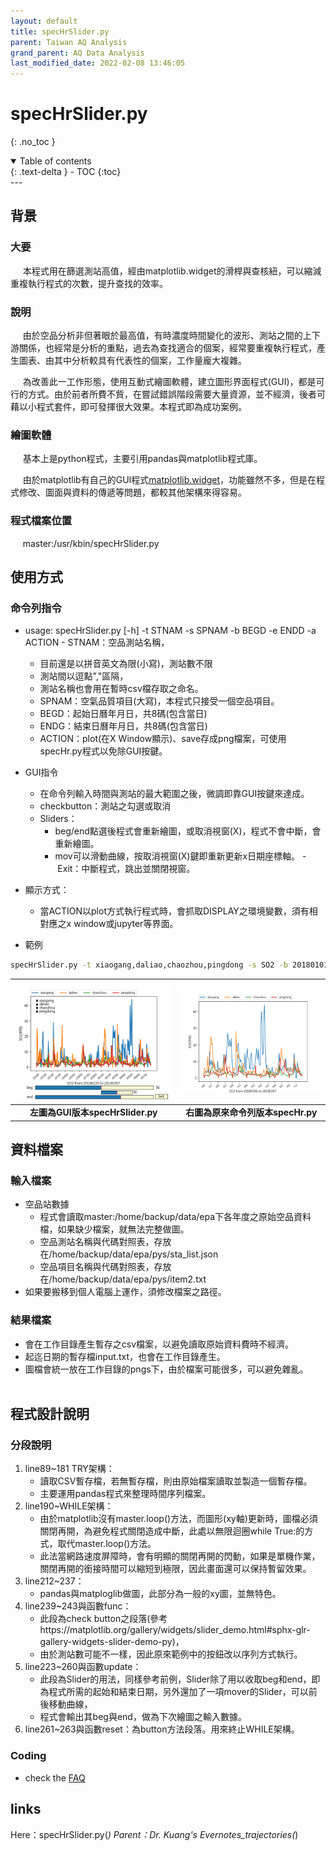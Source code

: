 ```yaml
---
layout: default
title: specHrSlider.py
parent: Taiwan AQ Analysis
grand_parent: AQ Data Analysis
last_modified_date: 2022-02-08 13:46:05
---
```


# specHrSlider.py
{: .no_toc }

<details open markdown="block">
  <summary>
    Table of contents
  </summary>
  {: .text-delta }
- TOC
{:toc}
</details>
---

## 背景
### 大要

     本程式用在篩選測站高值，經由matplotlib.widget的滑桿與查核紐，可以縮減重複執行程式的次數，提升查找的效率。

### 說明

     由於空品分析非但著眼於最高值，有時濃度時間變化的波形、測站之間的上下游關係，也經常是分析的重點，過去為查找適合的個案，經常要重複執行程式，產生圖表、由其中分析較具有代表性的個案，工作量龐大複雜。

     為改善此一工作形態，使用互動式繪圖軟體，建立圖形界面程式(GUI)，都是可行的方式。由於前者所費不貲，在嘗試錯誤階段需要大量資源，並不經濟，後者可藉以小程式套件，即可發揮很大效果。本程式即為成功案例。

### 繪圖軟體

     基本上是python程式，主要引用pandas與matplotlib程式庫。

     由於matplotlib有自己的GUI程式[matplotlib.widget](https://matplotlib.org/api/widgets_api.html?highlight=widget)，功能雖然不多，但是在程式修改、圖面與資料的傳遞等問題，都較其他架構來得容易。

### 程式檔案位置

     master:/usr/kbin/specHrSlider.py

## 使用方式

### 命令列指令
- usage: specHrSlider.py [-h] -t STNAM -s SPNAM -b BEGD -e ENDD -a ACTION
  - STNAM：空品測站名稱，
    - 目前還是以拼音英文為限(小寫)，測站數不限
    - 測站間以逗點","區隔，
    - 測站名稱也會用在暫時csv檔存取之命名。
  - SPNAM：空氣品質項目(大寫)，本程式只接受一個空品項目。
  - BEGD：起始日曆年月日，共8碼(包含當日)
  - ENDG：結束日曆年月日，共8碼(包含當日)
  - ACTION：plot(在X Window顯示)、save存成png檔案，可使用specHr.py程式以免除GUI按鍵。
- GUI指令
  - 在命令列輸入時間與測站的最大範圍之後，微調即靠GUI按鍵來達成。
  - checkbutton：測站之勾選或取消
  - Sliders：
    - beg/end點選後程式會重新繪圖，或取消視窗(X)，程式不會中斷，會重新繪圖。
    - mov可以滑動曲線，按取消視窗(X)鍵即重新更新x日期座標軸。
  - Exit：中斷程式，跳出並關閉視窗。
- 顯示方式：
  - 當ACTION以plot方式執行程式時，會抓取DISPLAY之環境變數，須有相對應之x window或jupyter等界面。

- 範例

```bash
specHrSlider.py -t xiaogang,daliao,chaozhou,pingdong -s SO2 -b 20180101 -e 20180331 -a p
```

| ![specHrSlider1.png](https://raw.githubusercontent.com/sinotec2/Focus-on-Air-Quality/main/assets/images/specHrSlider1.png)|![specHrSlider2.png](https://raw.githubusercontent.com/sinotec2/Focus-on-Air-Quality/main/assets/images/specHrSlider2.png)|
|:--:|:--:|
| <b>左圖為GUI版本specHrSlider.py</b>|<b>右圖為原來命令列版本specHr.py</b>|

## 資料檔案

### 輸入檔案    

- 空品站數據 
	- 程式會讀取master:/home/backup/data/epa下各年度之原始空品資料檔，如果缺少檔案，就無法完整做圖。
	- 空品測站名稱與代碼對照表，存放在/home/backup/data/epa/pys/sta_list.json
	- 空品項目名稱與代碼對照表，存放在/home/backup/data/epa/pys/item2.txt
- 如果要搬移到個人電腦上運作，須修改檔案之路徑。

### 結果檔案

- 會在工作目錄產生暫存之csv檔案，以避免讀取原始資料費時不經濟。
- 起迄日期的暫存檔input.txt，也會在工作目錄產生。
- 圖檔會統一放在工作目錄的pngs下，由於檔案可能很多，可以避免雜亂。
　     
## 程式設計說明
### 分段說明

1. line89~181 TRY架構：
	- 讀取CSV暫存檔，若無暫存檔，則由原始檔案讀取並製造一個暫存檔。
	- 主要運用pandas程式來整理時間序列檔案。
2. line190~WHILE架構：
	- 由於matplotlib沒有master.loop()方法，而圖形(xy軸)更新時，圖檔必須關閉再開，為避免程式關閉造成中斷，此處以無限迴圈while True:的方式，取代master.loop()方法。
	- 此法當網路速度屏障時，會有明顯的關閉再開的閃動，如果是單機作業，關閉再開的銜接時間可以縮短到極限，因此畫面還可以保持暫留效果。 
3. line212~237：
	- pandas與matploglib做圖，此部分為一般的xy圖，並無特色。
4. line239~243與函數func：
	- 此段為check button之段落(參考https://matplotlib.org/gallery/widgets/slider_demo.html#sphx-glr-gallery-widgets-slider-demo-py)，
	- 由於測站數可能不一樣，因此原來範例中的按鈕改以序列方式執行。
5. line223~260與函數update：
	- 此段為Slider的用法，同樣參考前例，Slider除了用以收取beg和end，即為程式所需的起始和結束日期，另外還加了一項mover的Slider，可以前後移動曲線，
	- 程式會輸出其beg與end，做為下次繪圖之輸入數據。
6. line261~263與函數reset：為button方法段落。用來終止WHILE架構。

### Coding
- check the [FAQ](https://sinotec2.github.io/Focus-on-Air-Quality/AQana/TWNAQ/specHrSlider.py)

## links

Here：specHrSlider.py(*)
Parent：Dr. Kuang's Evernotes_trajectories(*)
